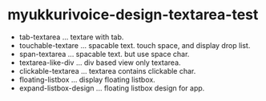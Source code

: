 # myukkurivoice-design-textarea-test

* tab-textarea ... textare with tab.
* touchable-textare ... spacable text. touch space, and display drop list.
* span-textarea ... spacable text. but use space char.
* textarea-like-div ... div based view only textarea.
* clickable-textarea ... textarea contains clickable char.
* floating-listbox ... display floating listbox.
* expand-listbox-design ... floating listbox design for app.


